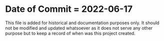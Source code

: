 # Date of Commit = 2022-06-17

This file is added for historical and documentation purposes only.
It should not be modified and updated whatsoever as it does not serve any other purpose but to keep a record of when was this project created.